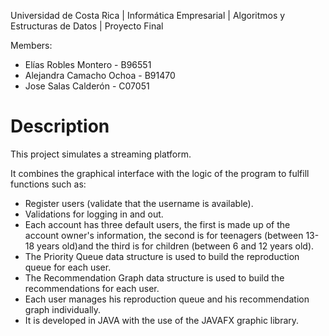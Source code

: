 Universidad de Costa Rica | Informática Empresarial | Algoritmos y Estructuras de Datos | Proyecto Final

Members:

- Elías Robles Montero - B96551
- Alejandra Camacho Ochoa - B91470
- Jose Salas Calderón - C07051

# Description
This project simulates a streaming platform.

It combines the graphical interface with the logic of the program to fulfill functions such as:
- Register users (validate that the username is available).
- Validations for logging in and out.
- Each account has three default users, the first is made up of the account owner's information, the second is for teenagers (between 13-18 years old)and the third is for children (between 6 and 12 years old).
- The Priority Queue data structure is used to build the reproduction queue for each user.
- The Recommendation Graph data structure is used to build the recommendations for each user.
- Each user manages his reproduction queue and his recommendation graph individually.
- It is developed in JAVA with the use of the JAVAFX graphic library.

